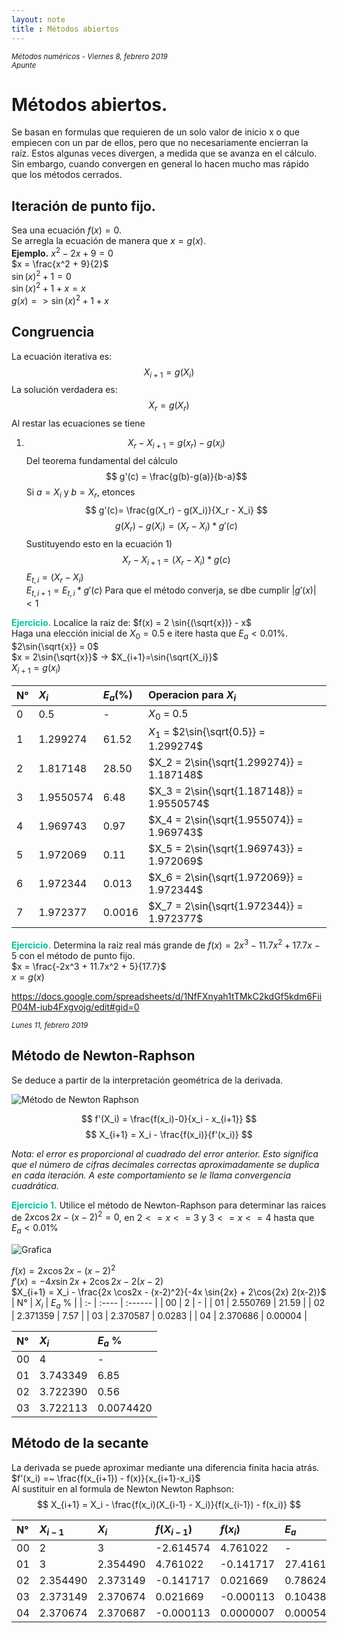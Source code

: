 ```yaml
---
layout: note
title : Métodos abiertos
---
```

<small>*Métodos numéricos -  Viernes 8, febrero 2019  
Apunte*</small>

# Métodos abiertos.
Se basan en formulas que requieren de un solo valor de inicio x o que empiecen con un par de ellos, pero que no necesariamente encierran la raíz. Estos algunas veces divergen, a medida que se avanza en el cálculo. Sin embargo, cuando convergen en general lo hacen mucho mas rápido que los métodos cerrados.

## Iteración de punto fijo.
Sea una ecuación $f(x) = 0$.  
Se arregla la ecuación de manera que $x = g(x)$.  
**Ejemplo.**  $x^2 - 2x + 9 = 0$  
$x = \frac{x^2 + 9}{2}$  
$\sin{(x)^2} + 1 = 0$  
$\sin{(x)^2} + 1 + x = x$  
$g(x) => \sin{(x)^2} + 1 + x$

## Congruencia
La ecuación iterativa es:
$$ X_{i+1}= g(X_i) $$
La solución verdadera es:
$$ X_r = g(X_r) $$
Al restar las ecuaciones se tiene
1) $$ X_r-X_{i+1} = g(x_r)-g(x_i) $$
Del teorema fundamental del cálculo
$$ g'(c) = \frac{g(b)-g(a)}{b-a}$$
Si $a = X_i$ y $b=X_r$, etonces
$$ g'(c)= \frac{g(X_r) - g(X_i)}{X_r - X_i} $$
$$ g(X_r) - g(X_i) = (X_r - X_i) * g'(c) $$
Sustituyendo esto en la ecuación 1)
$$ X_r - X_{i+1} = (X_r - X_i) * g(c) $$
$E_{t, i} = (X_r -X_i)$  
$E_{t, i+1} = E_{t, i} * g'(c)$
Para que el método converja, se dbe cumplir $|g'(x)|<1$

<span style='color: #02c3a0; font-weight:bold'> Ejercicio.</span>
Localice la raíz de:
$f(x) = 2 \sin{(\sqrt{x})} - x$  
Haga una elección inicial de $X_0 = 0.5$ e itere hasta que $E_a < 0.01$%.
$2\sin{\sqrt{x}} = 0$  
$x = 2\sin{\sqrt{x}}$ -> $X_{i+1}=\sin{\sqrt{X_i}}$  
$X_{i+1} = g(x_i)$

| N° | $X_i$ | $E_a$(%) | Operacion para $X_i$ |
|:---| :---- | :------- | :------------------- |
|  0 | 0.5 |  - | $X_0$ = 0.5 |
|  1 | 1.299274 | 61.52 | $X_1$ = $2\sin{\sqrt{0.5}} = 1.299274$ |
|  2 | 1.817148 | 28.50 | $X_2 = 2\sin{\sqrt{1.299274}} = 1.187148$ |
|  3 | 1.9550574 | 6.48 | $X_3 = 2\sin{\sqrt{1.187148}} = 1.9550574$ |
|  4 | 1.969743 | 0.97 | $X_4 = 2\sin{\sqrt{1.955074}} = 1.969743$
|  5 | 1.972069 | 0.11|$X_5 = 2\sin{\sqrt{1.969743}} = 1.972069$ |
|  6 | 1.972344 | 0.013 | $X_6 = 2\sin{\sqrt{1.972069}} = 1.972344$ |
|  7 | 1.972377 | 0.0016| $X_7 = 2\sin{\sqrt{1.972344}} = 1.972377$

<span style='color: #02c3a0; font-weight:bold'> Ejercicio.</span>
Determina la raíz real más grande de $f(x) = 2x^3 - 11.7x^2 + 17.7x -5$ con el método de punto fijo.  
$x = \frac{-2x^3 + 11.7x^2 + 5}{17.7}$  
$x = g(x)​$

https://docs.google.com/spreadsheets/d/1NfFXnyah1tTMkC2kdGf5kdm6FiiP04M-iub4Fxgvojg/edit#gid=0

<small>*Lunes 11, febrero 2019*</small>

## Método de Newton-Raphson
Se deduce a partir de la interpretación geométrica de la derivada.

![Método de Newton Raphson](./resources/newton_r_example.png)

$$ f'(X_i) = \frac{f(x_i)-0}{x_i - x_{i+1}} $$
$$ X_{i+1} = X_i - \frac{f(x_i)}{f'(x_i)} $$

*Nota: el error es proporcional al cuadrado del error anterior. Esto significa que el número de cifras decimales correctas aproximadamente se duplica en cada iteración. A este comportamiento se le llama convergencia cuadrática.*

<span style='color: #02c3a0; font-weight:bold'> Ejercicio 1.</span> Utilice el método de Newton-Raphson para determinar las raices de $2x \cos{2x} - (x-2)^2 = 0$, en $2 <= x <= 3$ y $3 <= x <= 4$ hasta que $E_a < 0.01$%  



![Grafica](./resources/Newton_Raphson_Ex_1.png)

$f(x) = 2x\cos{2x} - (x-2)^2$  
$f'(x) = -4x\sin{2x} + 2\cos{2x} -2(x-2)$  
$X_{i+1} = X_i - \frac{2x \cos2x - (x-2)^2}{-4x \sin{2x} + 2\cos{2x}  2(x-2)}$  
| N° | $X_i$ | $E_a$ % |
| :- | :---- | :------ |
| 00 | 2 | - |
| 01 | 2.550769 | 21.59 |
| 02 | 2.371359 | 7.57 |
| 03 | 2.370587 | 0.0283 |
| 04 | 2.370686 | 0.00004 |

| N° | $X_i$ | $E_a$ % |
| :- | :---- | :------ |
| 00 | 4 | - |
| 01 | 3.743349 | 6.85 |
| 02 | 3.722390 | 0.56 |
| 03 | 3.722113 | 0.0074420 |

## Método de la secante
La derivada se puede aproximar mediante una diferencia finita hacia atrás.
$f'(x_i) =~ \frac{f(x_{i+1}) - f(x)}{x_{i+1}-x_i}$  
Al sustituir en al formula de Newton Newton Raphson:
$$ X_{i+1} = X_i - \frac{f(x_i)(X_{i-1} - X_i)}{f(x_{i-1}) - f(x_i)} $$

| N° | $X_{i-1}$ | $X_i$ | $f(X_{i-1})$ | $f(x_i)$ |$E_a$ |
| :- | :- | :- | :- | :- | :- |
| 00 | 2 | 3 | -2.614574 | 4.761022 | - |
| 01 | 3 | 2.354490 | 4.761022 | -0.141717 | 27.416133 |
| 02 | 2.354490 | 2.373149 | -0.141717 | 0.021669 | 0.786249 |
| 03 | 2.373149 | 2.370674 | 0.021669 | -0.000113 | 0.104387 |
| 04 | 2.370674 | 2.370687 | -0.000113 | 0.0000007 | 0.000540 |
